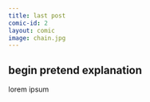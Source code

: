 ```yaml
---
title: last post
comic-id: 2
layout: comic 
image: chain.jpg
---
```



## begin pretend explanation
lorem ipsum